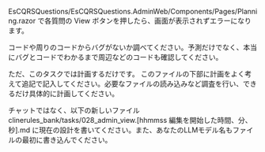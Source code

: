 EsCQRSQuestions/EsCQRSQuestions.AdminWeb/Components/Pages/Planning.razor
で各質問の View ボタンを押したら、画面が表示されずエラーになります。

コードや周りのコードからバグがないか調べてください。予測だけでなく、本当にバグとコードでわかるまで周辺などのコードも確認してください。

ただ、このタスクでは計画するだけです。
このファイルの下部に計画をよく考えて追記で記入してください。必要なファイルの読み込みなど調査を行い、できるだけ具体的に計画してください。

チャットではなく、以下の新しいファイル
clinerules_bank/tasks/028_admin_view.[hhmmss 編集を開始した時間、分、秒].md
に現在の設計を書いてください。また、あなたのLLMモデル名もファイルの最初に書き込んでください。
